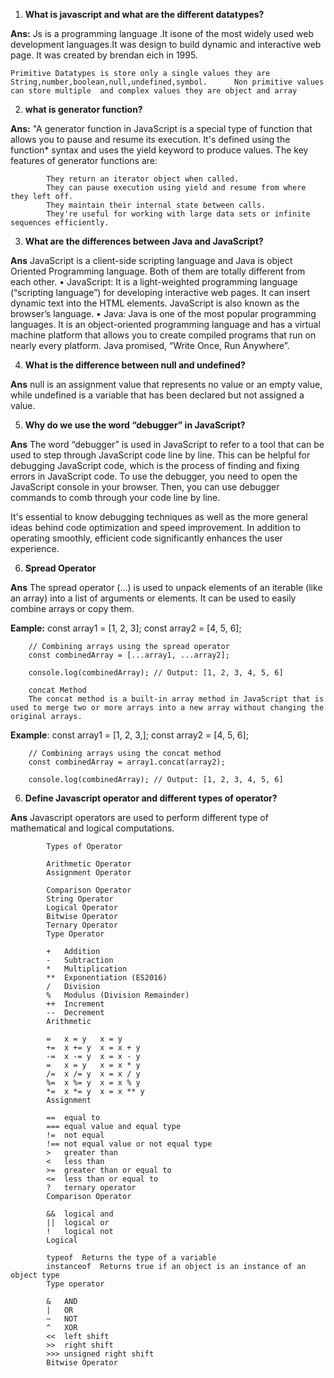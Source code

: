 1. **What is javascript and what are the different datatypes?** 

**Ans:**    Js is a programming language .It isone of the most widely used web development languages.It was     design to build dynamic and  interactive web page.  It was  created by brendan eich in 1995. 

    Primitive Datatypes is store only a single values they are String,number,boolean,null,undefined,symbol.      Non primitive values can store multiple  and complex values they are object and array

2.  **what is generator function?**
     
**Ans:**       "A generator function in JavaScript is a special type of function that allows you to pause and   resume its execution. It's defined using the function* syntax and uses the yield keyword to produce values.
            The key features of generator functions are:

            They return an iterator object when called.
            They can pause execution using yield and resume from where they left off.
            They maintain their internal state between calls.
            They're useful for working with large data sets or infinite sequences efficiently.

3. **What are the differences between Java and JavaScript?** 
        
**Ans**        JavaScript is a client-side scripting language and Java is object Oriented Programming language. Both of them are totally different from each other.
        •	JavaScript: It is a light-weighted programming language (“scripting language”) for developing interactive web pages. It can insert dynamic text into the HTML elements. JavaScript is also known as the browser’s language.
        •	Java: Java is one of the most popular programming languages. It is an object-oriented programming language and has a virtual machine platform that allows you to create compiled programs that run on nearly every platform. Java promised, “Write Once, Run Anywhere”.            

4. **What is the difference between null and undefined?**

**Ans**        null is an assignment value that represents no value or an empty value, while undefined is a     variable that has been declared but not assigned a value.

5. **Why do we use the word “debugger” in JavaScript?**

**Ans**            The word “debugger” is used in JavaScript to refer to a tool that can be used to step through JavaScript code line by line. This can be helpful for debugging JavaScript code, which is the process of finding and fixing errors in JavaScript code. To use the debugger, you need to open the JavaScript console in your browser. Then, you can use debugger commands to comb through your code line by line.

It's essential to know debugging techniques as well as the more general ideas behind code optimization and speed improvement. In addition to operating smoothly, efficient code significantly enhances the user experience.

6. **Spread Operator**
        
**Ans**        The spread operator (...) is used to unpack elements of an iterable (like an array) into a list of arguments or elements. It can be used to easily combine arrays or copy them.

**Eample:**
          const array1 = [1, 2, 3];
          const array2 = [4, 5, 6];

        // Combining arrays using the spread operator
        const combinedArray = [...array1, ...array2];

        console.log(combinedArray); // Output: [1, 2, 3, 4, 5, 6]

        concat Method
        The concat method is a built-in array method in JavaScript that is used to merge two or more arrays into a new array without changing the original arrays.

**Example**:
             const array1 = [1, 2, 3,];
             const array2 = [4, 5, 6];

        // Combining arrays using the concat method
        const combinedArray = array1.concat(array2);

        console.log(combinedArray); // Output: [1, 2, 3, 4, 5, 6]

6.   **Define Javascript operator and different types of operator?**

**Ans**            Javascript operators are used to perform different type of mathematical and logical  computations.

            Types of Operator

            Arithmetic Operator
            Assignment Operator

            Comparison Operator
            String Operator
            Logical Operator
            Bitwise Operator
            Ternary Operator
            Type Operator

            +	Addition
            -	Subtraction
            *	Multiplication
            **	Exponentiation (ES2016)
            /	Division
            %	Modulus (Division Remainder)
            ++	Increment
            --	Decrement
            Arithmetic

            =	x = y	x = y
            +=	x += y	x = x + y
            -=	x -= y	x = x - y
            =	x = y	x = x * y
            /=	x /= y	x = x / y
            %=	x %= y	x = x % y
            *=	x *= y	x = x ** y
            Assignment

            ==	equal to
            ===	equal value and equal type
            !=	not equal
            !==	not equal value or not equal type
            >	greater than
            <	less than
            >=	greater than or equal to
            <=	less than or equal to
            ?	ternary operator
            Comparison Operator

            &&	logical and
            ||	logical or
            !	logical not
            Logical

            typeof	Returns the type of a variable
            instanceof	Returns true if an object is an instance of an object type
            Type operator

            &	AND
            |	OR	
            ~	NOT	
            ^	XOR	
            <<	left shift	
            >>	right shift	
            >>>	unsigned right shift	
            Bitwise Operator